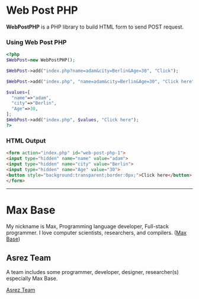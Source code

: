 # Web Post PHP

**WebPostPHP** is a PHP library to build HTML form to send POST request.

### Using Web Post PHP

```php
<?php
$WebPost=new WebPostPHP();

$WebPost->add("index.php?name=adam&city=Berlin&Age=30", "Click");

$WebPost->add("index.php", "name=adam&city=Berlin&Age=30", "Click here");

$values=[
  "name"=>"adam",
  "city"=>"Berlin",
  "Age"=>30,
];
$WebPost->add("index.php", $values, "Click here");
?>
```

### HTML Output

```html
<form action="index.php" id="web-post-php-1">
<input type="hidden" name="name" value="adam">
<input type="hidden" name="city" value="Berlin">
<input type="hidden" name="Age" value="30">
<button style="background:transparent;border:0px;">Click here</button>
</form>
```

---------

# Max Base

My nickname is Max, Programming language developer, Full-stack programmer. I love computer scientists, researchers, and compilers. ([Max Base](https://maxbase.org/))

## Asrez Team

A team includes some programmer, developer, designer, researcher(s) especially Max Base.

[Asrez Team](https://www.asrez.com/)

